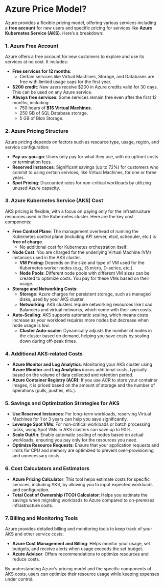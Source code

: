 # Azure Price Model?

Azure provides a flexible pricing model, offering various services including a **free account** for new users and specific pricing for services like **Azure Kubernetes Service (AKS)**. Here’s a breakdown:

### 1. **Azure Free Account**
   Azure offers a free account for new customers to explore and use its services at no cost. It includes:
   - **Free services for 12 months**:
     - Certain services like Virtual Machines, Storage, and Databases are free with limited usage caps for the first year.
   - **$200 credit**: New users receive $200 in Azure credits valid for 30 days. This can be used on any Azure service.
   - **Always free services**: Some services remain free even after the first 12 months, including:
     - 750 hours of **B1S Virtual Machines**.
     - 250 GB of SQL Database storage.
     - 5 GB of Blob Storage.

### 2. **Azure Pricing Structure**
   Azure pricing depends on factors such as resource type, usage, region, and service configuration:
   - **Pay-as-you-go**: Users only pay for what they use, with no upfront costs or termination fees.
   - **Reserved Instances**: Significant savings (up to 72%) for customers who commit to using certain services, like Virtual Machines, for one or three years.
   - **Spot Pricing**: Discounted rates for non-critical workloads by utilizing unused Azure capacity.

### 3. **Azure Kubernetes Service (AKS) Cost**
   AKS pricing is flexible, with a focus on paying only for the infrastructure resources used in the Kubernetes cluster. Here are the key cost components:

   - **Free Control Plane**: The management overhead of running the Kubernetes control plane (including API server, etcd, scheduler, etc.) is **free of charge**.
     - No additional cost for Kubernetes orchestration itself.
   - **Node Cost**: You are charged for the underlying Virtual Machine (VM) instances used in the AKS cluster.
     - **VM Pricing**: Depends on the size and type of VM used for the Kubernetes worker nodes (e.g., t3.micro, D-series, etc.).
     - **Node Pools**: Different node pools with different VM sizes can be created to optimize costs. You pay for these VMs based on their usage.
   - **Storage and Networking Costs**:
     - **Storage**: Azure charges for persistent storage, such as managed disks, used by your AKS cluster.
     - **Networking**: AKS clusters require networking resources like Load Balancers and virtual networks, which come with their own costs.
   - **Auto-Scaling**: AKS supports automatic scaling, which means costs increase as your workload requires more nodes but decrease when node usage is low.
     - **Cluster Auto-scaler**: Dynamically adjusts the number of nodes in the cluster based on demand, helping you save costs by scaling down during off-peak times.
   
### 4. **Additional AKS-related Costs**
   - **Azure Monitor and Log Analytics**: Monitoring your AKS cluster using **Azure Monitor** and **Log Analytics** incurs additional costs, typically based on the volume of data collected and retention period.
   - **Azure Container Registry (ACR)**: If you use ACR to store your container images, it is priced based on the amount of storage and the number of operations (pulls, pushes, etc.).

### 5. **Savings and Optimization Strategies for AKS**
   - **Use Reserved Instances**: For long-term workloads, reserving Virtual Machines for 1 or 3 years can help you save significantly.
   - **Leverage Spot VMs**: For non-critical workloads or batch processing tasks, using Spot VMs in AKS clusters can save up to 90%.
   - **Scale Out/In**: Enable automatic scaling of nodes based on actual workloads, ensuring you pay only for the resources you need.
   - **Optimize Resource Requests**: Ensure that your application requests and limits for CPU and memory are optimized to prevent over-provisioning and unnecessary costs.

### 6. **Cost Calculators and Estimators**
   - **Azure Pricing Calculator**: This tool helps estimate costs for specific services, including AKS, by allowing you to input expected workloads and configuration.
   - **Total Cost of Ownership (TCO) Calculator**: Helps you estimate the savings when migrating workloads to Azure compared to on-premises infrastructure costs.

### 7. **Billing and Monitoring Tools**
   Azure provides detailed billing and monitoring tools to keep track of your AKS and other service costs:
   - **Azure Cost Management and Billing**: Helps monitor your usage, set budgets, and receive alerts when usage exceeds the set budget.
   - **Azure Advisor**: Offers recommendations to optimize resources and reduce costs.

By understanding Azure's pricing model and the specific components of AKS costs, users can optimize their resource usage while keeping expenses under control.
